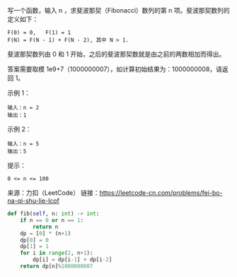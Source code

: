 写一个函数，输入 n ，求斐波那契（Fibonacci）数列的第 n 项。斐波那契数列的定义如下：

    F(0) = 0,   F(1) = 1
    F(N) = F(N - 1) + F(N - 2), 其中 N > 1.
斐波那契数列由 0 和 1 开始，之后的斐波那契数就是由之前的两数相加而得出。

答案需要取模 1e9+7（1000000007），如计算初始结果为：1000000008，请返回 1。

示例 1：

    输入：n = 2
    输出：1
示例 2：

    输入：n = 5
    输出：5
提示：

    0 <= n <= 100
来源：力扣（LeetCode）
链接：https://leetcode-cn.com/problems/fei-bo-na-qi-shu-lie-lcof

```python
def fib(self, n: int) -> int:
    if n == 0 or n == 1:
        return n
    dp = [0] * (n+1)
    dp[0] = 0
    dp[1] = 1
    for i in range(2, n+1):    
        dp[i] = dp[i-1] + dp[i-2]
    return dp[n]%1000000007
```